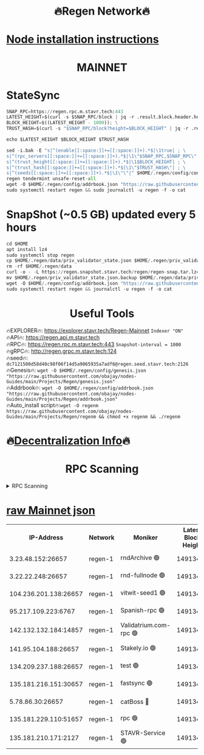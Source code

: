 <h1 align="center"> 🔥Regen Network🔥</h1>

[Node installation instructions](https://github.com/obajay/nodes-Guides/tree/main/Projects/Regen)
=
<h1 align="center"> MAINNET</h1>

# StateSync
```python
SNAP_RPC=https://regen.rpc.m.stavr.tech:443
LATEST_HEIGHT=$(curl -s $SNAP_RPC/block | jq -r .result.block.header.height); \
BLOCK_HEIGHT=$((LATEST_HEIGHT - 1000)); \
TRUST_HASH=$(curl -s "$SNAP_RPC/block?height=$BLOCK_HEIGHT" | jq -r .result.block_id.hash)

echo $LATEST_HEIGHT $BLOCK_HEIGHT $TRUST_HASH

sed -i.bak -E "s|^(enable[[:space:]]+=[[:space:]]+).*$|\1true| ; \
s|^(rpc_servers[[:space:]]+=[[:space:]]+).*$|\1\"$SNAP_RPC,$SNAP_RPC\"| ; \
s|^(trust_height[[:space:]]+=[[:space:]]+).*$|\1$BLOCK_HEIGHT| ; \
s|^(trust_hash[[:space:]]+=[[:space:]]+).*$|\1\"$TRUST_HASH\"| ; \
s|^(seeds[[:space:]]+=[[:space:]]+).*$|\1\"\"|" $HOME/.regen/config/config.toml
regen tendermint unsafe-reset-all
wget -O $HOME/.regen/config/addrbook.json "https://raw.githubusercontent.com/obajay/nodes-Guides/main/Projects/Regen/addrbook.json"
sudo systemctl restart regen && sudo journalctl -u regen -f -o cat
```
# SnapShot (~0.5 GB) updated every 5 hours
```python
cd $HOME
apt install lz4
sudo systemctl stop regen
cp $HOME/.regen/data/priv_validator_state.json $HOME/.regen/priv_validator_state.json.backup
rm -rf $HOME/.regen/data
curl -o - -L https://regen.snapshot.stavr.tech/regen/regen-snap.tar.lz4 | lz4 -c -d - | tar -x -C $HOME/.regen --strip-components 2
mv $HOME/.regen/priv_validator_state.json.backup $HOME/.regen/data/priv_validator_state.json
wget -O $HOME/.regen/config/addrbook.json "https://raw.githubusercontent.com/obajay/nodes-Guides/main/Projects/Regen/addrbook.json"
sudo systemctl restart regen && journalctl -u regen -f -o cat
```

 <h1 align="center"> Useful Tools</h1>

🔥EXPLORER🔥:     https://explorer.stavr.tech/Regen-Mainnet        `Indexer "ON"` \
🔥API🔥:          https://regen.api.m.stavr.tech \
🔥RPC🔥:          https://regen.rpc.m.stavr.tech:443              `Snapshot-interval = 1000` \
🔥gRPC🔥:         http://regen.grpc.m.stavr.tech:124 \
🔥seed🔥:      `dc7121500d58d40c98f06f14d5a9065935a7adf6@regen.seed.stavr.tech:2126` \
🔥Genesis🔥:   `wget -O $HOME/.regen/config/genesis.json "https://raw.githubusercontent.com/obajay/nodes-Guides/main/Projects/Regen/genesis.json"` \
🔥Addrbook🔥:  `wget -O $HOME/.regen/config/addrbook.json "https://raw.githubusercontent.com/obajay/nodes-Guides/main/Projects/Regen/addrbook.json"` \
🔥Auto_install script🔥:`wget -O regenm https://raw.githubusercontent.com/obajay/nodes-Guides/main/Projects/Regen/regenm && chmod +x regenm && ./regenm`

🔥[Decentralization Info](https://github.com/obajay/StateSync-snapshots/tree/main/Projects/Regen/Decentralization)🔥
=
<h1 align="center"> RPC Scanning</h1>

<details>
<summary>RPC Scanning</summary>

<h2 align="center"> We scan nodes in real time every 4 hours. And we provide the final result of RPC endpoints.
We cannot influence the operation of these nodes in any way. </h2>


```python
If Voting Power is higher than 0 --> then the Node is a validator of the network and may be subject to attack and be a potential threat to the chain.
```
```python
We marked such validators with a red symbol
```

</details>

[raw Mainnet json](https://rpc-check.regenm.stavr.tech/regenm/rpc-regenm-result.json)
=


<table><tr><th>IP-Address</th><th>Network</th><th>Moniker</th><th>Latest Block Height</th><th>Earliest Block Height</th><th>Catching Up</th><th>Tx Index</th><th>Voting Power</th><th>Scan Time</th></tr><tr><td>3.23.48.152:26657</td><td>regen-1</td><td>rndArchive 🟢</td><td>14913434</td><td>1</td><td>False</td><td>on</td><td>0</td><td>2024-02-29T14:13:05.548207733UTC</td></tr><tr><td>3.22.22.248:26657</td><td>regen-1</td><td>rnd-fullnode 🟢</td><td>14913433</td><td>4134001</td><td>False</td><td>on</td><td>0</td><td>2024-02-29T14:13:02.873914194UTC</td></tr><tr><td>104.236.201.138:26657</td><td>regen-1</td><td>vitwit-seed1 🟢</td><td>14913429</td><td>8943001</td><td>False</td><td>on</td><td>0</td><td>2024-02-29T14:12:37.104333891UTC</td></tr><tr><td>95.217.109.223:6767</td><td>regen-1</td><td>Spanish-rpc 🟢</td><td>14913436</td><td>10068001</td><td>False</td><td>on</td><td>0</td><td>2024-02-29T14:13:20.779935088UTC</td></tr><tr><td>142.132.132.184:14857</td><td>regen-1</td><td>Validatrium.com-rpc 🟢</td><td>14913436</td><td>11175001</td><td>False</td><td>on</td><td>0</td><td>2024-02-29T14:13:21.048415912UTC</td></tr><tr><td>141.95.104.188:26657</td><td>regen-1</td><td>Stakely.io 🟢</td><td>14913432</td><td>13442501</td><td>False</td><td>on</td><td>0</td><td>2024-02-29T14:12:54.045890320UTC</td></tr><tr><td>134.209.237.188:26657</td><td>regen-1</td><td>test 🟢</td><td>14913438</td><td>13992001</td><td>False</td><td>on</td><td>0</td><td>2024-02-29T14:13:30.684063496UTC</td></tr><tr><td>135.181.216.151:30657</td><td>regen-1</td><td>fastsync 🟢</td><td>14913435</td><td>14457001</td><td>False</td><td>off</td><td>0</td><td>2024-02-29T14:13:10.254950781UTC</td></tr><tr><td>5.78.86.30:26657</td><td>regen-1</td><td>catBoss 🔴</td><td>14913440</td><td>14797001</td><td>False</td><td>on</td><td>9085634450</td><td>2024-02-29T14:13:39.860375066UTC</td></tr><tr><td>135.181.229.110:51657</td><td>regen-1</td><td>rpc 🟢</td><td>14913431</td><td>14844001</td><td>False</td><td>on</td><td>0</td><td>2024-02-29T14:12:51.764766806UTC</td></tr><tr><td>135.181.210.171:2127</td><td>regen-1</td><td>STAVR-Service 🟢</td><td>14913440</td><td>14912001</td><td>False</td><td>on</td><td>0</td><td>2024-02-29T14:13:44.231063531UTC</td></tr></table>